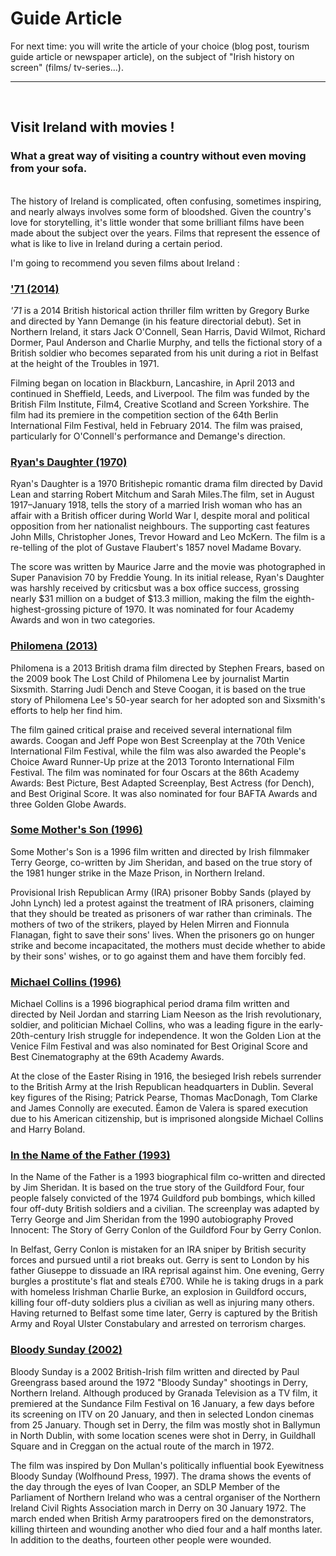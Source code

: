 # Guide Article 

For next time: you will write the article of your choice (blog post, tourism guide article or newspaper article), 
on the subject of "Irish history on screen" (films/ tv-series...).

---
<br>

## Visit Ireland with movies !
### What a great way of visiting a country without even moving from your sofa. 

<br>
The history of Ireland is complicated, often confusing, sometimes inspiring, and nearly always involves some form of bloodshed.
Given the country's love for storytelling, it's little wonder that some brilliant films have been made about the subject over the years. Films that represent the essence of what is like to live in Ireland during a certain period. 

<br>

I'm going to recommend you seven films about Ireland : 

### <u>'71 (2014)</u>

*'71* is a 2014 British historical action thriller film written by Gregory Burke and directed by Yann Demange (in his feature directorial debut). Set in Northern Ireland, it stars Jack O'Connell, Sean Harris, David Wilmot, Richard Dormer, Paul Anderson and Charlie Murphy, and tells the fictional story of a British soldier who becomes separated from his unit during a riot in Belfast at the height of the Troubles in 1971.

Filming began on location in Blackburn, Lancashire, in April 2013 and continued in Sheffield, Leeds, and Liverpool. The film was funded by the British Film Institute, Film4, Creative Scotland and Screen Yorkshire. The film had its premiere in the competition section of the 64th Berlin International Film Festival, held in February 2014. The film was praised, particularly for O'Connell's performance and Demange's direction. 

### <u>Ryan's Daughter (1970)</u>

Ryan's Daughter is a 1970 Britishepic romantic drama film directed by David Lean and starring Robert Mitchum and Sarah Miles.The film, set in August 1917–January 1918, tells the story of a married Irish woman who has an affair with a British officer during World War I, despite moral and political opposition from her nationalist neighbours. The supporting cast features John Mills, Christopher Jones, Trevor Howard and Leo McKern. The film is a re-telling of the plot of Gustave Flaubert's 1857 novel Madame Bovary.

The score was written by Maurice Jarre and the movie was photographed in Super Panavision 70 by Freddie Young. In its initial release, Ryan's Daughter was harshly received by criticsbut was a box office success, grossing nearly $31 million on a budget of $13.3 million, making the film the eighth-highest-grossing picture of 1970. It was nominated for four Academy Awards and won in two categories. 

### <u>Philomena (2013)</u>

Philomena is a 2013 British drama film directed by Stephen Frears, based on the 2009 book The Lost Child of Philomena Lee by journalist Martin Sixsmith. Starring Judi Dench and Steve Coogan, it is based on the true story of Philomena Lee's 50-year search for her adopted son and Sixsmith's efforts to help her find him.

The film gained critical praise and received several international film awards. Coogan and Jeff Pope won Best Screenplay at the 70th Venice International Film Festival, while the film was also awarded the People's Choice Award Runner-Up prize at the 2013 Toronto International Film Festival. The film was nominated for four Oscars at the 86th Academy Awards: Best Picture, Best Adapted Screenplay, Best Actress (for Dench), and Best Original Score. It was also nominated for four BAFTA Awards and three Golden Globe Awards. 

### <u>Some Mother's Son (1996)</u>

Some Mother's Son is a 1996 film written and directed by Irish filmmaker Terry George, co-written by Jim Sheridan, and based on the true story of the 1981 hunger strike in the Maze Prison, in Northern Ireland. 

Provisional Irish Republican Army (IRA) prisoner Bobby Sands (played by John Lynch) led a protest against the treatment of IRA prisoners, claiming that they should be treated as prisoners of war rather than criminals. The mothers of two of the strikers, played by Helen Mirren and Fionnula Flanagan, fight to save their sons' lives. When the prisoners go on hunger strike and become incapacitated, the mothers must decide whether to abide by their sons' wishes, or to go against them and have them forcibly fed. 

### <u>Michael Collins (1996)</u>

Michael Collins is a 1996 biographical period drama film written and directed by Neil Jordan and starring Liam Neeson as the Irish revolutionary, soldier, and politician Michael Collins, who was a leading figure in the early-20th-century Irish struggle for independence. It won the Golden Lion at the Venice Film Festival and was also nominated for Best Original Score and Best Cinematography at the 69th Academy Awards. 

At the close of the Easter Rising in 1916, the besieged Irish rebels surrender to the British Army at the Irish Republican headquarters in Dublin. Several key figures of the Rising; Patrick Pearse, Thomas MacDonagh, Tom Clarke and James Connolly are executed. Éamon de Valera is spared execution due to his American citizenship, but is imprisoned alongside Michael Collins and Harry Boland.


### <u>In the Name of the Father (1993)</u>

In the Name of the Father is a 1993 biographical film co-written and directed by Jim Sheridan. It is based on the true story of the Guildford Four, four people falsely convicted of the 1974 Guildford pub bombings, which killed four off-duty British soldiers and a civilian. The screenplay was adapted by Terry George and Jim Sheridan from the 1990 autobiography Proved Innocent: The Story of Gerry Conlon of the Guildford Four by Gerry Conlon.

In Belfast, Gerry Conlon is mistaken for an IRA sniper by British security forces and pursued until a riot breaks out. Gerry is sent to London by his father Giuseppe to dissuade an IRA reprisal against him. One evening, Gerry burgles a prostitute's flat and steals £700. While he is taking drugs in a park with homeless Irishman Charlie Burke, an explosion in Guildford occurs, killing four off-duty soldiers plus a civilian as well as injuring many others. Having returned to Belfast some time later, Gerry is captured by the British Army and Royal Ulster Constabulary and arrested on terrorism charges. 


### <u>Bloody Sunday (2002)</u>

Bloody Sunday is a 2002 British-Irish film written and directed by Paul Greengrass based around the 1972 "Bloody Sunday" shootings in Derry, Northern Ireland. Although produced by Granada Television as a TV film, it premiered at the Sundance Film Festival on 16 January, a few days before its screening on ITV on 20 January, and then in selected London cinemas from 25 January. Though set in Derry, the film was mostly shot in Ballymun in North Dublin, with some location scenes were shot in Derry, in Guildhall Square and in Creggan on the actual route of the march in 1972. 

The film was inspired by Don Mullan's politically influential book Eyewitness Bloody Sunday (Wolfhound Press, 1997). The drama shows the events of the day through the eyes of Ivan Cooper, an SDLP Member of the Parliament of Northern Ireland who was a central organiser of the Northern Ireland Civil Rights Association march in Derry on 30 January 1972. The march ended when British Army paratroopers fired on the demonstrators, killing thirteen and wounding another who died four and a half months later. In addition to the deaths, fourteen other people were wounded. 